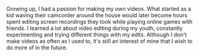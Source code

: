 Growing up, I had a passion for making my own videos. What started as a kid waving their camcorder around the house would later become hours spent editing screen recordings they took while playing online games with friends. I learned a lot about video editing during my youth, constantly experimenting and trying different things with my edits. Although I don't make videos as often as I used to, it's still an interest of mine that I wish to do more of in the future.
